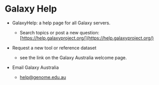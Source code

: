 # Galaxy Help

* GalaxyHelp: a help page for all Galaxy servers.
    * Search topics or post a new question: [https://help.galaxyproject.org/](https://help.galaxyproject.org/)

* Request a new tool or reference dataset
    * see the link on the Galaxy Australia welcome page.

* Email Galaxy Australia
    * help@genome.edu.au
